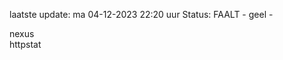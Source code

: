 laatste update: 
ma 04-12-2023 22:20   uur 
Status: FAALT - geel - 
<div class="service R">nexus</div><div class="service Y">httpstat</div>